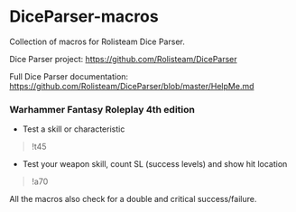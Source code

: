 # DiceParser-macros
Collection of macros for Rolisteam Dice Parser.

Dice Parser project: https://github.com/Rolisteam/DiceParser

Full Dice Parser documentation: https://github.com/Rolisteam/DiceParser/blob/master/HelpMe.md


### Warhammer Fantasy Roleplay 4th edition

* Test a skill or characteristic

> !t45

* Test your weapon skill, count SL (success levels) and show hit location

> !a70


All the macros also check for a double and critical success/failure.

